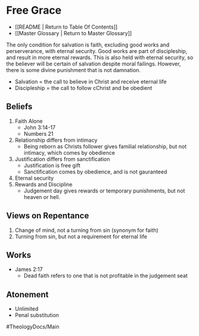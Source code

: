 # Free Grace
- [[README | Return to Table Of Contents]]
- [[Master Glossary | Return to Master Glossary]]

The only condition for salvation is faith, excluding good works and perserverance, with eternal security. 
Good works are part of discipleship, and result in more eternal rewards.
This is also held with eternal security, so the believer will be certain of salvation despite moral failings. 
However, there is some divine punishment that is not damnation.

- Salvation = the call to believe in Christ and receive eternal life
- Discipleship = the call to follow cChrist and be obedient

## Beliefs
1. Faith Alone
   - John 3:14-17
   - Numbers 21
2. Relationship differs from intimacy
   - Being reborn as Christs follower gives familial relationship, but not intimacy, which comes by obedience
3. Justification differs from sanctification
   - Justification is free gift
   - Sanctification comes by obedience, and is not gauranteed
4. Eternal security
5. Rewards and Discipline
   - Judgement day gives rewards or temporary punishments, but not heaven or hell.

## Views on Repentance
1. Change of mind, not a turning from sin (synonym for faith)
2. Turning from sin, but not a requirement for eternal life

## Works
- James 2:17
  - Dead faith refers to one that is not profitable in the judgement seat

## Atonement
- Unlimited
- Penal substitution



#TheologyDocs/Main